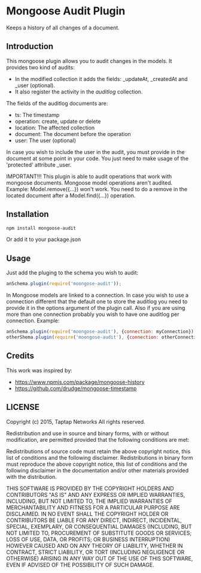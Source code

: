# Mongoose Audit Plugin

Keeps a history of all changes of a document.

## Introduction

This mongoose plugin allows you to audit changes in the models. It provides two kind of audits:

* In the modified collection it adds the fields: _updateAt, _createdAt and _user (optional).
* It also register the activity in the  *auditlog* collection.

The fields of the auditlog documents are:

* ts: The timestamp
* operation: create, update or delete
* location: The affected collection
* document: The document before the operation
* user: The user (optional)

In case you wish to include the user in the audit, you must provide in the document at some point in your code.
You just need to make usage of the 'protected' attribute _user.

IMPORTANT!!! This plugin is able to audit operations that work with mongoose documents. Mongoose model operations aren't audited.
Example: Model.remove({...}) won't work. You need to do a remove in the located document after a Model.find({...}) operation.

## Installation

```bash
npm install mongoose-audit
```

Or add it to your package.json

## Usage

Just add the pluging to the schema you wish to audit:

```javascript
anSchema.plugin(require('moongose-audit'));
```

In Mongoose models are linked to a connection. In case you wish to use a connection different that the default one to
store the auditlog you need to provide it in the options argument of the plugin call.
Also if you are using more than one connection probably you wish to have one auditlog per connection. Example:

```javascript
anSchema.plugin(require('moongose-audit'), {connection: myConnection})
otherShema.plugin(require('moongose-audit'), {connection: otherConnection})
```


## Credits

This work was inspired by:

* https://www.npmjs.com/package/mongoose-history
* https://github.com/drudge/mongoose-timestamp


## LICENSE

Copyright (c) 2015, Taptap Networks
All rights reserved.

Redistribution and use in source and binary forms, with or without modification, are permitted provided that the following conditions are met:

Redistributions of source code must retain the above copyright notice, this list of conditions and the following disclaimer.
Redistributions in binary form must reproduce the above copyright notice, this list of conditions and the following disclaimer in the documentation and/or other materials provided with the distribution.

THIS SOFTWARE IS PROVIDED BY THE COPYRIGHT HOLDERS AND CONTRIBUTORS "AS IS" AND ANY EXPRESS OR IMPLIED WARRANTIES, INCLUDING, BUT NOT LIMITED TO, THE IMPLIED WARRANTIES OF MERCHANTABILITY AND FITNESS FOR A PARTICULAR PURPOSE ARE DISCLAIMED. IN NO EVENT SHALL THE COPYRIGHT HOLDER OR CONTRIBUTORS BE LIABLE FOR ANY DIRECT, INDIRECT, INCIDENTAL, SPECIAL, EXEMPLARY, OR CONSEQUENTIAL DAMAGES (INCLUDING, BUT NOT LIMITED TO, PROCUREMENT OF SUBSTITUTE GOODS OR SERVICES; LOSS OF USE, DATA, OR PROFITS; OR BUSINESS INTERRUPTION) HOWEVER CAUSED AND ON ANY THEORY OF LIABILITY, WHETHER IN CONTRACT, STRICT LIABILITY, OR TORT (INCLUDING NEGLIGENCE OR OTHERWISE) ARISING IN ANY WAY OUT OF THE USE OF THIS SOFTWARE, EVEN IF ADVISED OF THE POSSIBILITY OF SUCH DAMAGE.

